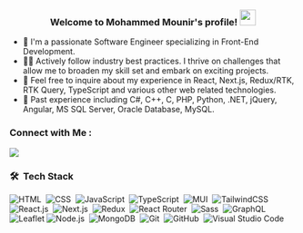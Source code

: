 
<h3 align="center">
  Welcome to Mohammed Mounir's profile!
  <img src="https://media.giphy.com/media/hvRJCLFzcasrR4ia7z/giphy.gif" width="28">
</h3>

- 🏢 I'm a passionate Software Engineer specializing in Front-End Development.
- 👨‍💻 Actively follow industry best practices. I thrive on challenges that allow me to broaden my skill set and embark on exciting projects.
- 💬 Feel free to inquire about my experience in React, Next.js, Redux/RTK, RTK Query, TypeScript and various other web related technologies.
- 🧪 Past experience including C#, C++, C, PHP, Python, .NET, jQuery, Angular, MS SQL Server, Oracle Database, MySQL.

### Connect with Me :

<a href="https://www.linkedin.com/in/mohammed-mounir-b7673b107/" target="_blank"><img src="https://img.shields.io/badge/-Mohammed%20Mounir-0077B5?style=for-the-badge&logo=Linkedin&logoColor=white"/></a>

### 🛠 &nbsp;Tech Stack
![HTML](https://img.shields.io/badge/-HTML-05122A?style=flat&logo=HTML5)&nbsp;
![CSS](https://img.shields.io/badge/-CSS-05122A?style=flat&logo=CSS3&logoColor=1572B6)&nbsp;
![JavaScript](https://img.shields.io/badge/-JavaScript-05122A?style=flat&logo=javascript)&nbsp;
![TypeScript](https://img.shields.io/badge/-TypeScript-05122A?style=flat&logo=typescript)&nbsp;
![MUI](https://img.shields.io/badge/-MUI-05122A?style=flat&logo=mui)&nbsp;
![TailwindCSS](https://img.shields.io/badge/-TailwindCSS-05122A?style=flat&logo=tailwindcss)&nbsp;
![React.js](https://img.shields.io/badge/-React-05122A?style=flat&logo=react)&nbsp;
![Next.js](https://img.shields.io/badge/-Next.js-05122A?style=flat&logo=next.js)&nbsp;
![Redux](https://img.shields.io/badge/-Redux-05122A?style=flat&logo=redux)&nbsp;
![React Router](https://img.shields.io/badge/-React%20Router-05122A?style=flat&logo=reactrouter)&nbsp;
![Sass](https://img.shields.io/badge/-Sass-05122A?style=flat&logo=sass)&nbsp;
![GraphQL](https://img.shields.io/badge/-GraphQL-05122A?style=flat&logo=GraphQL)&nbsp;
![Leaflet](https://img.shields.io/badge/-Leaflet-05122A?style=flat&logo=Leaflet&logoColor=00ff00)
![Node.js](https://img.shields.io/badge/-Node.js-05122A?style=flat&logo=node.js&logoColor=339933)&nbsp;
![MongoDB](https://img.shields.io/badge/-MongoDB-05122A?style=flat&logo=MongoDB)&nbsp;
![Git](https://img.shields.io/badge/-Git-05122A?style=flat&logo=git)&nbsp;
![GitHub](https://img.shields.io/badge/-GitHub-05122A?style=flat&logo=github)&nbsp;
![Visual Studio Code](https://img.shields.io/badge/-Visual%20Studio%20Code-05122A?style=flat&logo=visual-studio-code&logoColor=007ACC)&nbsp;

